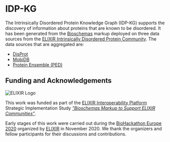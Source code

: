 # IDP-KG

The Intrinsically Disordered Protein Knowledge Graph (IDP-KG) supports the discovery of information about proteins that are known to be disordered. It has been generated from the [Bioschemas](https://bioschemas.org) markup deployed on three data sources from the [ELIXIR Intrinsically Disordered Protein Community](https://elixir-europe.org/communities/intrinsically-disordered-proteins). The data sources that are aggregated are:
- [DisProt](https://disprot.org)
- [MobiDB](https://mobidb.org)
- [Protein Ensemble (PED)](https://proteinensemble.org)

## Funding and Acknowledgements

<img style="align:right" src="https://bioschemas.org/images/Elixir-logo.png" alt="ELIXIR Logo">

This work was funded as part of the [ELIXIR Interoperability Platform](https://www.elixir-europe.org/services/interoperability/) Strategic Implementation Study [_"Bioschemas Markup to Support ELIXIR Communities"_](https://elixir-europe.org/about-us/commissioned-services/exploiting-bioschemas-markup-support-elixir-communities).

Early stages of this work were carried out during the [BioHackathon Europe 2020](https://2020.biohackathon-europe.org/) organized by [ELIXIR](https://elixir-europe.org/) in November 2020. We thank the organizers and fellow participants for their discussions and contributions.
